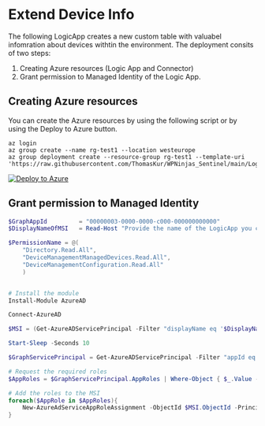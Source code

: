 # Extend Device Info

The following LogicApp creates a new custom table with valuabel infomration about devices withtin the environment. The deployment consits of two steps:

1. Creating Azure resources (Logic App and Connector)
2. Grant permission to Managed Identity of the Logic App.


## Creating Azure resources

You can create the Azure resources by using the following script or by using the Deploy to Azure button.


```console
az login
az group create --name rg-test1 --location westeurope
az group deployment create --resource-group rg-test1 --template-uri 'https://raw.githubusercontent.com/ThomasKur/WPNinjas_Sentinel/main/LogicApps/Extend/DeviceInfo/template.bicep'

```
[![Deploy to Azure](https://aka.ms/deploytoazurebutton)](https://portal.azure.com/#create/Microsoft.Template/uri/https%3A%2F%2Fraw.githubusercontent.com%2FThomasKur%2FWPNinjas_Sentinel%2Fmain%2FLogicApps%2FExtend%2FDeviceInfo%2Ftemplate.bicep)

## Grant permission to Managed Identity

```powershell
$GraphAppId         = "00000003-0000-0000-c000-000000000000"
$DisplayNameOfMSI   = Read-Host "Provide the name of the LogicApp you created in the previous step (Default name: la-ExtendedDeviceInfo)"

$PermissionName = @(
    "Directory.Read.All",
    "DeviceManagementManagedDevices.Read.All",
    "DeviceManagementConfiguration.Read.All"
    )


# Install the module
Install-Module AzureAD

Connect-AzureAD 

$MSI = (Get-AzureADServicePrincipal -Filter "displayName eq '$DisplayNameOfMSI'")

Start-Sleep -Seconds 10

$GraphServicePrincipal = Get-AzureADServicePrincipal -Filter "appId eq '$GraphAppId'"

# Request the required roles
$AppRoles = $GraphServicePrincipal.AppRoles | Where-Object { $_.Value -in $PermissionName -and $_.AllowedMemberTypes -contains "Application"}

# Add the roles to the MSI
foreach($AppRole in $AppRoles){
    New-AzureAdServiceAppRoleAssignment -ObjectId $MSI.ObjectId -PrincipalId $MSI.ObjectId -ResourceId $GraphServicePrincipal.ObjectId -Id $AppRole.Id
}
```
